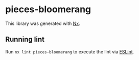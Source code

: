 # pieces-bloomerang

This library was generated with [Nx](https://nx.dev).

## Running lint

Run `nx lint pieces-bloomerang` to execute the lint via [ESLint](https://eslint.org/).
